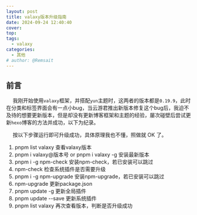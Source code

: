 ```yaml
---
layout: post
title: valaxy版本升级指南
date: 2024-09-24 12:40:40
cover: 
top: 
tags: 
  - valaxy
categories: 
  - 其他
# author: @Remsait
---
```

## 前言
&emsp; 我刚开始使用`valaxy`框架，并搭配`yun`主题时，这两者的版本都是`0.19.9`，此时在分类和标签界面会有一点小bug，当云游君推出新版本修复这个bug后，我迫不及待的想要更新版本，但是却没有更新博客框架和主题的经验，屡次碰壁后尝试更新`hexo`博客的方法并成功，以下为纪录。
<!-- more -->
&emsp; 按以下步骤运行即可升级成功，具体原理我也不懂，照做就 OK 了。
1. pnpm list valaxy      查看valaxy版本
2. pnpm i valaxy@版本号   or    pnpm i valaxy -g   安装最新版本
3. pnpm i -g npm-check        安装npm-check，若已安装可以跳过
4. npm-check          检查系统插件是否需要升级
5. pnpm i -g npm-upgrade    安装npm-upgrade，若已安装可以跳过
6. npm-upgrade           更新package.json
7. pnpm update -g      更新全局插件
8. pnpm update --save    更新系统插件
9. pnpm list valaxy     再次查看版本，判断是否升级成功












